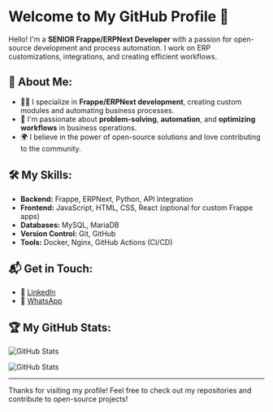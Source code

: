 # Welcome to My GitHub Profile 👋

Hello! I'm a **SENIOR Frappe/ERPNext Developer** with a passion for open-source development and process automation. I work on ERP customizations, integrations, and creating efficient workflows.

## 🚀 About Me:
- 👨‍💻 I specialize in **Frappe/ERPNext development**, creating custom modules and automating business processes.
- 🔧 I'm passionate about **problem-solving**, **automation**, and **optimizing workflows** in business operations.
- 🌍 I believe in the power of open-source solutions and love contributing to the community.

## 🛠️ My Skills:
- **Backend:** Frappe, ERPNext, Python, API Integration
- **Frontend:** JavaScript, HTML, CSS, React (optional for custom Frappe apps)
- **Databases:** MySQL, MariaDB
- **Version Control:** Git, GitHub
- **Tools:** Docker, Nginx, GitHub Actions (CI/CD)

## 📬 Get in Touch:
- 💼 [LinkedIn](http://linkedin.com/in/ahmed-abukhatwa-641a76251)
- 📱 [WhatsApp](https://wa.me/201010871072)


## 🏆 My GitHub Stats:
![GitHub Stats](https://github-readme-stats.vercel.app/api?username=your-github-username&show_icons=true&hide_title=true&hide=prs&count_private=true&theme=radical)

![GitHub Stats](https://github-readme-stats.vercel.app/api?username=AhmedAbokhatwa&show_icons=true&count_private=true&include_all_commits=true&hide_title=true&hide=prs&theme=radical)

---

Thanks for visiting my profile! Feel free to check out my repositories and contribute to open-source projects!

